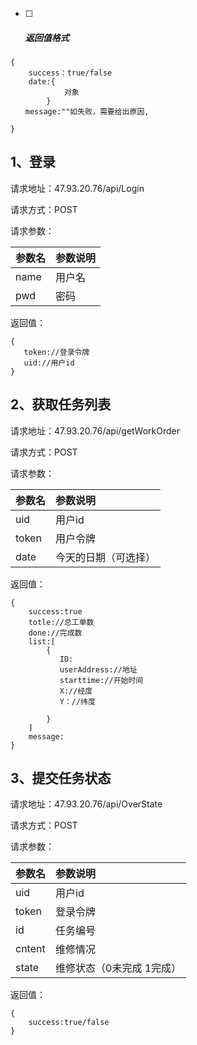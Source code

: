 * [ ] ##### 返回值格式

```
{
    success：true/false
    date:{
            对象
        }
　　message:""如失败，需要给出原因,

}
```

## 1、登录

请求地址：47.93.20.76/api/Login

请求方式：POST

请求参数：

| 参数名 | 参数说明 |
| :--- | :--- |
| name | 用户名 |
| pwd | 密码 |

返回值：

```
{
   token://登录令牌
   uid://用户id
}
```

## 2、获取任务列表

请求地址：47.93.20.76/api/getWorkOrder

请求方式：POST

请求参数：

| 参数名 | 参数说明 |
| :--- | :--- |
| uid | 用户id |
| token | 用户令牌 |
| date | 今天的日期（可选择） |

返回值：

```
{
    success:true
    totle://总工单数
    done://完成数
    list:[
        {
           ID:
           userAddress://地址
           starttime://开始时间
           X://经度
           Y：//纬度

        }
    ]
    message:
}
```

## 3、提交任务状态

请求地址：47.93.20.76/api/OverState

请求方式：POST

请求参数：

| 参数名 | 参数说明 |
| :--- | :--- |
| uid | 用户id |
| token | 登录令牌 |
| id | 任务编号 |
| cntent | 维修情况 |
| state | 维修状态（0未完成  1完成） |

返回值：

```
{
    success:true/false
}
```



